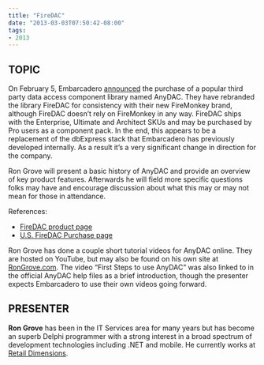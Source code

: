 ```yaml
---
title: "FireDAC"
date: "2013-03-03T07:50:42-08:00"
tags:
- 2013
---
```


## TOPIC ##

On February 5, Embarcadero [announced](http://www.embarcadero.com/press-releases/embarcadero-technologies-acquires-high-performance-enterprise-database-connectivity-technology-for-developers) the purchase of a popular third party data access component library named AnyDAC. They have rebranded the library FireDAC for consistency with their new FireMonkey brand, although FireDAC doesn’t rely on FireMonkey in any way. FireDAC ships with the Enterprise, Ultimate and Architect SKUs and may be purchased by Pro users as a component pack. In the end, this appears to be a replacement of the dbExpress stack that Embarcadero has previously developed internally. As a result it’s a very significant change in direction for the company.

Ron Grove will present a basic history of AnyDAC and provide an overview of key product features. Afterwards he will field more specific questions folks may have and encourage discussion about what this may or may not mean for those in attendance. 

References:

- [FireDAC product page](http://www.embarcadero.com/products/rad-studio/firedac)
- [U.S. FireDAC Purchase page](https://store.embarcadero.com/542/catalog/category.44669/language.en/currency.USD/?id=ScCjP1CS7z)

Ron Grove has done a couple short tutorial videos for AnyDAC online. They are hosted on YouTube, but may also be found on his own site at [RonGrove.com](http://rongrove.com/Article/Index/anydac/page1). The video “First Steps to use AnyDAC” was also linked to in the official AnyDAC help files as a brief introduction, though the presenter expects Embarcadero to use their own videos going forward.

## PRESENTER ##

**Ron Grove** has been in the IT Services area for many years but has become an superb Delphi programmer with a strong interest in a broad spectrum of development technologies including .NET and mobile.  He currently works at [Retail Dimensions](http://retaildimensions.com).
